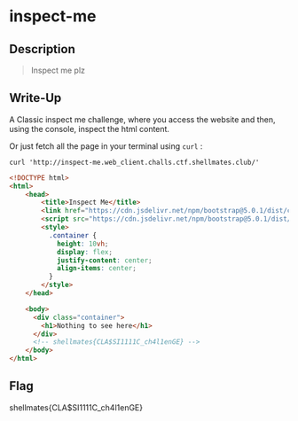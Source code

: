 # inspect-me

## Description

> Inspect me plz

## Write-Up

A Classic inspect me challenge, where you access the website and then, using the console, inspect the html content.

Or just fetch all the page in your terminal using `curl` :

```
curl 'http://inspect-me.web_client.challs.ctf.shellmates.club/'
```


```html
<!DOCTYPE html>
<html>
    <head>
        <title>Inspect Me</title>
        <link href="https://cdn.jsdelivr.net/npm/bootstrap@5.0.1/dist/css/bootstrap.min.css" rel="stylesheet" />
        <script src="https://cdn.jsdelivr.net/npm/bootstrap@5.0.1/dist/js/bootstrap.bundle.min.js"></script>
        <style>
          .container {
            height: 10vh;
            display: flex;
            justify-content: center;
            align-items: center;
          }
        </style>
    </head>

    <body>
      <div class="container">
        <h1>Nothing to see here</h1>
      </div>
      <!-- shellmates{CLA$SI1111C_ch4l1enGE} -->
    </body>
</html>
```

## Flag

shellmates{CLA$SI1111C_ch4l1enGE}